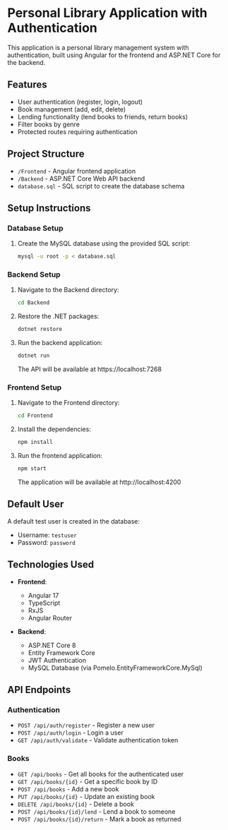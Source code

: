 # Personal Library Application with Authentication

This application is a personal library management system with authentication, built using Angular for the frontend and ASP.NET Core for the backend.

## Features

- User authentication (register, login, logout)
- Book management (add, edit, delete)
- Lending functionality (lend books to friends, return books)
- Filter books by genre
- Protected routes requiring authentication

## Project Structure

- `/Frontend` - Angular frontend application
- `/Backend` - ASP.NET Core Web API backend
- `database.sql` - SQL script to create the database schema

## Setup Instructions

### Database Setup

1. Create the MySQL database using the provided SQL script:
   ```bash
   mysql -u root -p < database.sql
   ```

### Backend Setup

1. Navigate to the Backend directory:

   ```bash
   cd Backend
   ```

2. Restore the .NET packages:

   ```bash
   dotnet restore
   ```

3. Run the backend application:
   ```bash
   dotnet run
   ```
   The API will be available at https://localhost:7268

### Frontend Setup

1. Navigate to the Frontend directory:

   ```bash
   cd Frontend
   ```

2. Install the dependencies:

   ```bash
   npm install
   ```

3. Run the frontend application:
   ```bash
   npm start
   ```
   The application will be available at http://localhost:4200

## Default User

A default test user is created in the database:

- Username: `testuser`
- Password: `password`

## Technologies Used

- **Frontend**:

  - Angular 17
  - TypeScript
  - RxJS
  - Angular Router

- **Backend**:
  - ASP.NET Core 8
  - Entity Framework Core
  - JWT Authentication
  - MySQL Database (via Pomelo.EntityFrameworkCore.MySql)

## API Endpoints

### Authentication

- `POST /api/auth/register` - Register a new user
- `POST /api/auth/login` - Login a user
- `GET /api/auth/validate` - Validate authentication token

### Books

- `GET /api/books` - Get all books for the authenticated user
- `GET /api/books/{id}` - Get a specific book by ID
- `POST /api/books` - Add a new book
- `PUT /api/books/{id}` - Update an existing book
- `DELETE /api/books/{id}` - Delete a book
- `POST /api/books/{id}/lend` - Lend a book to someone
- `POST /api/books/{id}/return` - Mark a book as returned
